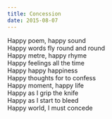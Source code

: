 ```yaml
---
title: Concession
date: 2015-08-07
---
```

Happy poem, happy sound  
Happy words fly round and round  
Happy metre, happy rhyme  
Happy feelings all the time  
Happy happy happiness  
Happy thoughts for to confess  
Happy moment, happy life  
Happy as I grip the knife  
Happy as I start to bleed  
Happy world, I must concede